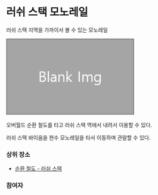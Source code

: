 # 러쉬 스택 모노레일

러쉬 스택 지역을 가까이서 볼 수 있는 모노레일

![asdf](../../asset/blank_img.jpg)

오버월드 순환 철도를 타고 러쉬 스택 역에서 내려서 이용할 수 있다.

러쉬 스택 바이옴을 현수 모노레일을 타서 이동하며 관람할 수 있다.


### 상위 장소
<!-- tag_source_open:link_list:child_spot -->
- [순환 철도 - 러쉬 스택](ocr_lush_stack.md)
<!-- tag_close -->

<!-- ### 하위 장소 목록 -->
<!-- tag_target_open:reverse_link_list:child_spot -->
<!-- tag_arg:preset:spots_inside -->
<!-- tag_close -->


<!-- 보유 시설 목록 -->
<!-- tag_target_open:reverse_link_list:building_spot -->
<!-- tag_arg:preset:systems_inside -->
<!-- tag_close -->

### 참여자
<!-- tag_source_open:link_list:member_contribute -->
<!-- tag_close-->